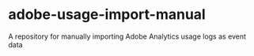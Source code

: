 # adobe-usage-import-manual
A repository for manually importing Adobe Analytics usage logs as event data
